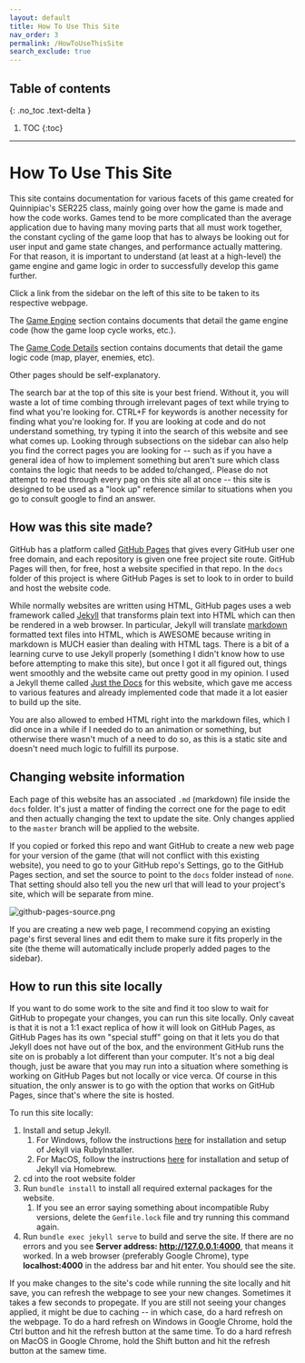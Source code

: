 ```yaml
---
layout: default
title: How To Use This Site
nav_order: 3
permalink: /HowToUseThisSite
search_exclude: true
---
```


## Table of contents
{: .no_toc .text-delta }

1. TOC
{:toc}

---

# How To Use This Site

This site contains documentation for various facets of this game created for Quinnipiac's SER225 class, mainly going over
how the game is made and how the code works. Games tend to be more complicated than the average application due to having many moving parts that all must work together,
the constant cycling of the game loop that has to always be looking out for user input and game state changes, and performance actually mattering. 
For that reason, it is important to understand (at least at a high-level) the game engine and game logic in order to successfully develop this game further.

Click a link from the sidebar on the left of this site to be taken to its respective webpage.

The [Game Engine](../GameEngine/game-engine.md) section contains documents that detail the game engine code (how the game loop cycle works, etc.).

The [Game Code Details](../GameCodeDetails/game-code-details.md) section contains documents that detail the game logic code (map, player, enemies, etc).

Other pages should be self-explanatory.

The search bar at the top of this site is your best friend. Without it, you will waste a lot of time combing through irrelevant pages of text
while trying to find what you're looking for. CTRL+F for keywords is another necessity for finding what you're looking for. If you are looking
at code and do not understand something, try typing it into the search of this website and see what comes up. Looking through subsections on the sidebar
can also help you find the correct pages you are looking for -- such as if you have a general idea of how to implement something but
aren't sure which class contains the logic that needs to be added to/changed,. Please do not attempt to read through every pag
on this site all at once -- this site is designed to be used as a "look up" reference similar to situations when you go to consult google to find an answer.

## How was this site made?

GitHub has a platform called [GitHub Pages](https://pages.github.com/) that gives every GitHub user one free domain,
and each repository is given one free project site route. GitHub Pages will then, for free, host a website specified in that repo.
In the `docs` folder of this project is where GitHub Pages is set to look to in order to build and host the website code.

While normally websites are written using HTML, GitHub pages uses a web framework called [Jekyll](https://jekyllrb.com/) that
transforms plain text into HTML which can then be rendered in a web browser. 
In particular, Jekyll will translate [markdown](https://www.markdownguide.org/basic-syntax/) formatted text files into HTML,
which is AWESOME because writing in markdown is MUCH easier than dealing with HTML tags. There is a bit of a learning curve to use Jekyll
properly (something I didn't know how to use before attempting to make this site), 
but once I got it all figured out, things went smoothly and the website came out pretty good in my opinion. I used a Jekyll theme called [Just the Docs](https://pmarsceill.github.io/just-the-docs/) for this website, which gave me access to various features
and already implemented code that made it a lot easier to build up the site.

You are also allowed to embed HTML right into the markdown files, which I did once in a while if I needed do to an animation or something,
but otherwise there wasn't much of a need to do so, as this is a static site and doesn't need much logic to fulfill its purpose.

## Changing website information

Each page of this website has an associated `.md` (markdown) file inside the `docs` folder. It's just a matter of finding the correct one
for the page to edit and then actually changing the text to update the site. Only changes applied to the `master` branch will be applied to the website.

If you copied or forked this repo and want GitHub to create a new web page for your version of the game (that will not conflict with this
existing website), you need to go to your GitHub repo's Settings, go to the
GitHub Pages section, and set the source to point to the `docs` folder instead of `none`. That setting should also tell you the new
url that will lead to your project's site, which will be separate from mine.

![github-pages-source.png](../assets/images/github-pages-source.png)

If you are creating a new web page, I recommend copying an existing page's first several lines and edit them to make sure
it fits properly in the site (the theme will automatically include properly added pages to the sidebar).

## How to run this site locally

If you want to do some work to the site and find it too slow to wait for GitHub to propegate your changes, you can run this site locally. Only caveat is that it is not a 1:1 exact replica of how it will look on GitHub Pages, as GitHub Pages has its own "special stuff" going on that it lets you do that Jekyll does not have out of the box, and the environment GitHub runs the site on is probably a lot different than your computer. It's not a big deal though, just be aware that you may run into a situation where something is working on GitHub Pages but not locally or vice verca. Of course in this situation, the only answer is to go with the option that works on GitHub Pages, since that's where the site is hosted.

To run this site locally:

1. Install and setup Jekyll.
    1. For Windows, follow the instructions [here](https://jekyllrb.com/docs/installation/windows/) for installation and setup of Jekyll via RubyInstaller.
    1. For MacOS, follow the instructions [here](https://jekyllrb.com/docs/installation/macos/) for installation and setup of Jekyll via Homebrew.
2. cd into the root website folder
3. Run `bundle install` to install all required external packages for the website.
   1. If you see an error saying something about incompatible Ruby versions, delete the `Gemfile.lock` file and try running this command again.
4. Run `bundle exec jekyll serve` to build and serve the site. If there are no errors and you see **Server address: http://127.0.0.1:4000**, that means it worked. In a web browser (preferably Google Chrome), type **localhost:4000** in the address bar and hit enter. You should see the site.

If you make changes to the site's code while running the site locally and hit save, you can refresh the webpage to see your new changes. Sometimes it takes a few seconds to propegate. If you are still not seeing your changes applied, it might be due to caching -- in which case, do a hard refresh on the webpage. To do a hard refresh on Windows in Google Chrome, hold the Ctrl button and hit the refresh button at the same time. To do a hard refresh on MacOS in Google Chrome, hold the Shift button and hit the refresh button at the samew time.

